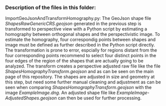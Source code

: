 ### Description of the files in this folder:

ImportGeoJsonAndTransformHomography.py:
The GeoJson shape file *ShapesRawGenericCRS.geojson* generated in the previous step is transformed to perspective view with a Python script by estimating a homography between orthogonal shapes and the perspectivistic image. To estimate the homography, four correspondig points between shapes and image must be defined as further described in the Python script directly. The transformation is prone to error, espcially for regions distant from the four corresponding points recommend to select four distinct points in the four edges of the region of the shapes that are actually going to be analyzed.
The transform creates a perspective adjusted raw file like the file *ShapesHomographyTransform.geojson* and as can be seen on the main page of this repository. The shapes are adjusted in size and geometry at this step, but need some further manual cleaning and adjustment as can be seen when comparing *ShapesHomographyTransform.geojson* with the image *ExampleImage.dng*. An adjusted shape file like *ExampleImage-AdjustedShapes.geojson* can then be used for further processing.


